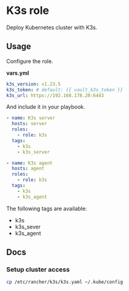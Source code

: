 # K3s role

Deploy Kubernetes cluster with K3s. 

## Usage

Configure the role.

**vars.yml**

```yml
k3s_version: v1.23.5
k3s_token: # default: {{ vault_k3s_token }}
k3s_url: https://192.168.178.20:6443
```

And include it in your playbook.

```yml
- name: K3s server
  hosts: server
  roles:
    - role: k3s
  tags:
    - k3s
    - k3s_server

- name: K3s agent
  hosts: agent
  roles:
    - role: k3s
  tags:
    - k3s
    - k3s_agent
```

The following tags are available:

* k3s
* k3s_sever
* k3s_agent

## Docs

### Setup cluster access

```bash
cp /etc/rancher/k3s/k3s.yaml ~/.kube/config
```